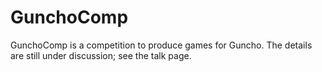 # GunchoComp

GunchoComp is a competition to produce games for Guncho. The details are still under discussion; see the talk page.